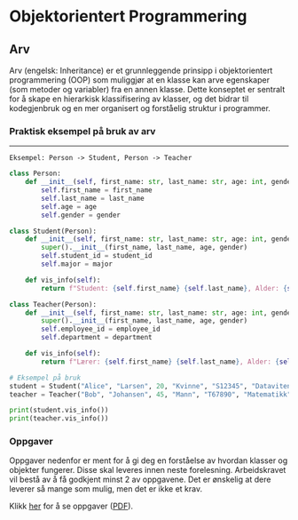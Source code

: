 # Objektorientert Programmering

## Arv

Arv (engelsk: Inheritance) er et grunnleggende prinsipp i objektorientert programmering (OOP) som muliggjør at en klasse kan arve egenskaper (som metoder og variabler) fra en annen klasse.
Dette konseptet er sentralt for å skape en hierarkisk klassifisering av klasser, og det bidrar til kodegjenbruk og en mer organisert og forståelig struktur i programmer.

### Praktisk eksempel på bruk av arv
___
`Eksempel: Person -> Student, Person -> Teacher `
```python
class Person:
    def __init__(self, first_name: str, last_name: str, age: int, gender: str):
        self.first_name = first_name
        self.last_name = last_name
        self.age = age
        self.gender = gender

class Student(Person):
    def __init__(self, first_name: str, last_name: str, age: int, gender: str, student_id: str, major: str):
        super().__init__(first_name, last_name, age, gender)
        self.student_id = student_id
        self.major = major

    def vis_info(self):
        return f"Student: {self.first_name} {self.last_name}, Alder: {self.age}, Kjønn: {self.gender}, ID: {self.student_id}, Studieretning: {self.major}"

class Teacher(Person):
    def __init__(self, first_name: str, last_name: str, age: int, gender: str, employee_id: str, department: str):
        super().__init__(first_name, last_name, age, gender)
        self.employee_id = employee_id
        self.department = department

    def vis_info(self):
        return f"Lærer: {self.first_name} {self.last_name}, Alder: {self.age}, Kjønn: {self.gender}, ID: {self.employee_id}, Avdeling: {self.department}"

# Eksempel på bruk
student = Student("Alice", "Larsen", 20, "Kvinne", "S12345", "Datavitenskap")
teacher = Teacher("Bob", "Johansen", 45, "Mann", "T67890", "Matematikk")

print(student.vis_info())
print(teacher.vis_info())

```

### Oppgaver

Oppgaver nedenfor er ment for å gi deg en forståelse av hvordan klasser og objekter fungerer. Disse skal leveres innen neste forelesning. Arbeidskravet vil bestå av å få godkjent minst 2 av oppgavene. Det er ønskelig at dere leverer så mange som mulig, men det er ikke et krav.

Klikk [her](oppgaver/oppgaver.md) for å se oppgaver ([PDF](oppgaver/oppgaver.pdf)).
